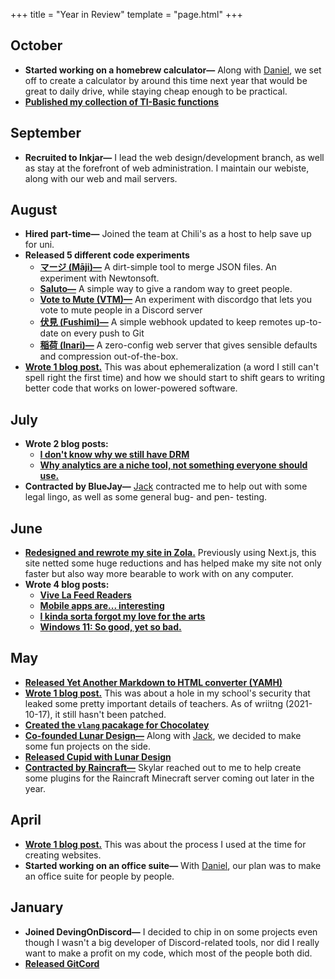+++
title = "Year in Review"
template = "page.html"
+++

## October
- **Started working on a homebrew calculator—** Along with [Daniel](https://cyckl.net), we set off to create a calculator by around this time next year that would be great to daily drive, while staying cheap enough to be practical.
- [**Published my collection of TI-Basic functions**](https://github.com/doamatto/ti)

## September
- **Recruited to Inkjar—** I lead the web design/development branch, as well as stay at the forefront of web administration. I maintain our webiste, along with our web and mail servers. 

## August
- **Hired part-time—** Joined the team at Chili's as a host to help save up for uni.
- **Released 5 different code experiments**
  - [**マージ (Māji)—**](/projects/maji/) A dirt-simple tool to merge JSON files. An experiment with Newtonsoft.
  - [**Saluto—**](/projects/saluto/) A simple way to give a random way to greet people.
  - [**Vote to Mute (VTM)—**](/projects/vote-to-mute/) An experiment with discordgo that lets you vote to mute people in a Discord server
  - [**伏見 (Fushimi)—**](/projects/fushimi/) A simple webhook updated to keep remotes up-to-date on every push to Git
  - [**稲荷 (Inari)—**](/projects/maji/) A zero-config web server that gives sensible defaults and compression out-of-the-box.
- [**Wrote 1 blog post.**](/blog/electronics-are-following-the-wrong-law/) This was about ephemeralization (a word I still can't spell right the first time) and how we should start to shift gears to writing better code that works on lower-powered software.

## July
- **Wrote 2 blog posts:**
  - [**I don't know why we still have DRM**](/blog/idk-why-we-have-drm/)
  - [**Why analytics are a niche tool, not something everyone should use.**](/blog/why-analytics-are-a-niche-tool/)
- **Contracted by BlueJay—** [Jack](https://jackmerrill.com) contracted me to help out with some legal lingo, as well as some general bug- and pen- testing.

## June
- [**Redesigned and rewrote my site in Zola.**](https://github.com/doamatto/doamatto.xyz/pull/206) Previously using Next.js, this site netted some huge reductions and has helped make my site not only faster but also way more bearable to work with on any computer.
- **Wrote 4 blog posts:**
  - [**Vive La Feed Readers**](/blog/vive-la-feed-readers/)
  - [**Mobile apps are... interesting**](/blog/mobile-apps-are-interesting/)
  - [**I kinda sorta forgot my love for the arts**](/blog/forgot-my-love-for-the-arts/)
  - [**Windows 11: So good, yet so bad.**](/blog/windows-11-early-thoughts/)

## May
- [**Released Yet Another Markdown to HTML converter (YAMH)**](/projects/yamh/)
- [**Wrote 1 blog post.**](/blog/a-hole-in-exchange/) This was about a hole in my school's security that leaked some pretty important details of teachers. As of wriitng (2021-10-17), it still hasn't been patched.
- [**Created the `vlang` pacakage for Chocolatey**](https://community.chocolatey.org/packages/vlang)
- [**Co-founded Lunar Design—**](https://github.com/designbylunar) Along with [Jack](https://jackmerrill.com), we decided to make some fun projects on the side.
- [**Released Cupid with Lunar Design**](https://github.com/designbylunar/cupid)
- [**Contracted by Raincraft—**](https://github.com/raincraft) Skylar reached out to me to help create some plugins for the Raincraft Minecraft server coming out later in the year.

## April
- [**Wrote 1 blog post.**](/blog/my-web-design-process/) This was about the process I used at the time for creating websites. 
- **Started working on an office suite—** With [Daniel](https://cyckl.net), our plan was to make an office suite for people by people.

## January
- **Joined DevingOnDiscord—** I decided to chip in on some projects even though I wasn't a big developer of Discord-related tools, nor did I really want to make a profit on my code, which most of the people both did.
- [**Released GitCord**](/projects/gitcord/)
